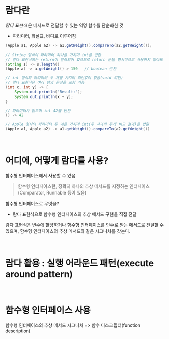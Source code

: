 # 람다란
*람다 표현식* 은 메서드로 전달할 수 있는 익명 함수를 단순화한 것
- 파라미터, 화살표, 바디로 이루어짐

```java
(Apple a1, Apple a2) -> a1.getWeight().compareTo(a2.getWeight());
```

```java
// String 형식의 파라미터 하나를 가지며 int를 반환
// 람다 표현식에는 return이 함축되어 있으므로 return 문을 명시적으로 사용하지 않아도 됨
(String s) -> s.length()
(Apple a) -> a.getWeight() > 150   // boolean 반환

// int 형식의 파라미터 두 개를 가지며 리턴값이 없음(void 리턴)
// 람다 표현식은 여러 행의 문장을 포함 가능 
(int x, int y) -> {
    System.out.println("Result:");
    System.out.println(x + y);
}

// 파라미터가 없으며 int 42를 반환
() -> 42

// Apple 형식의 파라미터 두 개를 가지며 int(두 사과의 무게 비교 결과)를 반환
(Apple a1, Apple a2) -> a1.getWeight().compareTo(a2.getWeight())

```

<br>

# 어디에, 어떻게 람다를 사용?
함수형 인터페이스에서 사용할 수 있음

> 함수형 인터페이스란, 정확히 하나의 추상 메서드를 지정하는 인터페이스(Comparator, Runnable 등이 있음)

함수형 인터페이스로 무엇을?
- 람다 표현식으로 함수형 인터페이스의 추상 메서드 구현을 직접 전달

람다 표현식은 변수에 할당하거나 함수형 인터페이스를 인수로 받는 메서드로 전달할 수 있으며, 함수형 인터페이스의 추상 메서드와 같은 시그니처를 갖는다.

<br>

# 람다 활용 : 실행 어라운드 패턴(execute around pattern)

<br>

# 함수형 인터페이스 사용 
함수형 인터페이스의 추상 메서드 시그니처 => 함수 디스크립터(function description)


